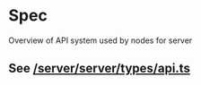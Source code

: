# Spec
Overview of API system used by nodes for server

## See [/server/server/types/api.ts](./server/server/types/api.ts)
